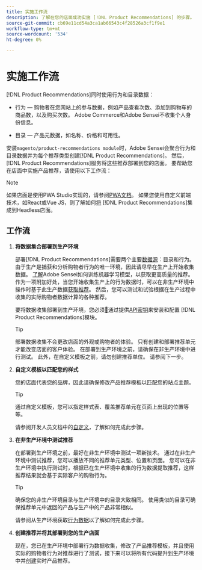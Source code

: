 ```yaml
---
title: 实施工作流
description: 了解在您的店面成功实施 [!DNL Product Recommendations] 的步骤。
source-git-commit: cb69e11cd54a3ca1ab66543c4f28526a3cf1f9e1
workflow-type: tm+mt
source-wordcount: '534'
ht-degree: 0%

---
```


# 实施工作流

[!DNL Product Recommendations]同时使用行为和目录数据：

- 行为 — 购物者在您网站上的参与数据，例如产品查看次数、添加到购物车的商品数，以及购买次数。 Adobe Commerce和Adobe Sensei不收集个人身份信息。

- 目录 — 产品元数据，如名称、价格和可用性。

安装`magento/product-recommendations module`时，Adobe Sensei会聚合行为和目录数据并为每个推荐类型创建[!DNL Product Recommendations]。 然后，[!DNL Product Recommendations]服务将这些推荐部署到您的店面。 要帮助您在店面中实施产品推荐，请使用以下工作流：

>[!NOTE]
>
> 如果店面是使用PWA Studio实现的，请参阅[PWA文档](https://developer.adobe.com/commerce/pwa-studio/integrations/product-recommendations/)。 如果您使用自定义前端技术，如React或Vue JS，则了解如何[将](headless.md) [!DNL Product Recommendations]集成到Headless店面。

## 工作流

1. **将数据集合部署到生产环境**

   部署[!DNL Product Recommendations]需要两个主要[数据源](type.md)：目录和行为。 由于生产是捕获和分析购物者行为的唯一环境，因此请尽早在生产上开始收集数据。 [了解](events.md)Adobe Sensei如何训练机器学习模型，以获取更高质量的推荐。 作为一项附加好处，当您开始收集生产上的行为数据时，可以在非生产环境中操作时基于此生产数据[获取推荐](verify.md)。 然后，您可以测试和试验根据在生产过程中收集的实际购物者数据计算的各种推荐。

   要将数据收集部署到生产环境，您必须[&#128279;](install-configure.md)通过提供[API密钥](https://experienceleague.adobe.com/docs/commerce/user-guides/integration-services/saas.html?lang=zh-Hans)来安装和配置 [!DNL Product Recommendations]模块。

   >[!TIP]
   >
   > 部署数据收集不会更改店面的外观或购物者的体验。 只有创建和部署推荐单元才能改变店面的客户体验。 在部署到生产环境之前，请确保在非生产环境中进行测试。 此外，在自定义模板之前，请勿创建推荐单位。 请参阅下一步。

1. **自定义模板以匹配您的样式**

   您的店面代表您的品牌，因此请确保修改产品推荐模板以匹配您的站点主题。

   >[!TIP]
   >
   > 通过自定义模板，您可以指定样式表、覆盖推荐单元在页面上出现的位置等等。

   请参阅开发人员文档中的[自定义](https://experienceleague.adobe.com/docs/commerce/product-recommendations/developer/customize.html?lang=zh-Hans)，了解如何完成此步骤。

1. **在非生产环境中测试推荐**

   在部署到生产环境之前，最好在非生产环境中测试一项新技术。 通过在非生产环境中测试推荐，您可以播放不同的推荐单元类型、位置和页面。 您可以在非生产环境中执行测试时，根据已在生产环境中收集的行为数据提取推荐，这样推荐结果就会基于实际客户的购物行为。

   >[!TIP]
   >
   > 确保您的非生产环境目录与生产环境中的目录大致相同。 使用类似的目录可确保推荐单元中返回的产品与生产中的产品非常相似。

   请参阅从生产环境获取[行为数据](staging-environment.md)以了解如何完成此步骤。

1. **创建推荐并将其部署到您的生产店面**

   现在，您已在生产环境中部署行为数据收集，修改了产品推荐模板，并且使用实际的购物者行为对推荐进行了测试，接下来可以将所有代码提升到生产环境中并[创建](create.md)实时产品推荐。
